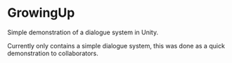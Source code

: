 # GrowingUp
Simple demonstration of a dialogue system in Unity.

Currently only contains a simple dialogue system, this was done as a quick demonstration to collaborators.

